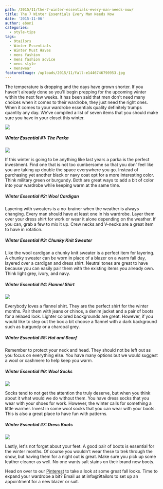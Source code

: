 ```yaml
---
path: /2015/11/the-7-winter-essentials-every-man-needs-now/
title: The 7 Winter Essentials Every Man Needs Now
date: '2015-11-06'
author: eboni
categories:
  - style-tips
tags:
  - 9tailors
  - Winter Essentials
  - Winter Must Haves
  - mens fashion
  - mens fashion advice
  - mens style
  - menswear
featuredImage: /uploads/2015/11/fall-e1446746790953.jpg
---
```

The temperature is dropping and the days have grown shorter. If you haven't already done so you'll begin prepping for the upcoming winter within the next few weeks. It has been said that men don't need many choices when it comes to their wardrobe, they just need the right ones. When it comes to your wardrobe essentials quality definitely trumps quantity any day. We've compiled a list of seven items that you should make sure you have in your closet this winter.

![](https://ci3.googleusercontent.com/proxy/Qhta4tgoJ54sCEg8Niqclo1kavg1cRrHXT4MnSLxtRZqy_XpsPbVkUoSC3ZVNz2Hhig6J4PialcQDKUT8NAWREoY9YF_GxOtdB1nDpFakolrPxnObx3AMV8Lm9yVBs89O00MKG5MkdsE2Qs6MU99=s0-d-e1-ft#http://ak1.polyvoreimg.com/cgi/img-set/cid/181125472/id/2q8SUUmC5RGZroYXtvvecw/size/y.jpg)

##### **Winter Essential #1: The Parka**

![](http://static.zara.net/photos//2015/I/0/2/p/9320/350/605/2/w/400/9320350605_6_1_1.jpg?timestamp=1444124930349)

If this winter is going to be anything like last years a parka is the perfect investment. Find one that is not too cumbersome so that you don' feel like you are taking up double the space everywhere you go. Instead of purchasing yet another black or navy coat opt for a more interesting color. Think military green or burgundy. Both are great ways to add a bit of color into your wardrobe while keeping warm at the same time.

##### **Winter Essential #2: Wool Cardigan**

Layering with sweaters is a no-brainer when the weather is always changing. Every man should have at least one in his wardrobe. Layer them over your dress shirt for work or wear it alone depending on the weather. If you can, grab a few to mix it up. Crew necks and V-necks are a great item to have in rotation.

##### **Winter Essential #3: Chunky Knit Sweater**

Like the wool cardigan a chunky knit sweater is a perfect item for layering. A chunky sweater can be worn in place of a blazer on a warm fall day, layered over a cardigan and dress shirt. Neutral tones are great to have because you can easily pair them with the existing items you already own. Think light grey, ivory, and navy.

##### **Winter Essential #4: Flannel Shirt**

![](https://s-media-cache-ak0.pinimg.com/736x/33/0f/aa/330faaf689d956ef3afaef73ea717341.jpg)

Everybody loves a flannel shirt. They are the perfect shirt for the winter months. Pair them with jeans or chinos, a denim jacket and a pair of boots for a relaxed look. Lighter colored backgrounds are great. However, if you would like to step out the box a bit choose a flannel with a dark background such as burgundy or a charcoal grey.

##### **Winter Essential #5: Hat and Scarf**

Remember to protect your neck and head. They should not be left out as you focus on everything else. You have many options but we would suggest a wool or cashmere to help keep you warm.

##### **Winter Essential #6: Wool Socks**

![](https://s-media-cache-ak0.pinimg.com/736x/30/69/8b/30698be9f748f310d4b2f78650b5b594.jpg)

Socks tend to not get the attention the truly deserve, but when you think about it what would we do without them. You have dress socks that you wear with your shoes for work. However, the winter calls for something a little warmer. Invest in some wool socks that you can wear with your boots. This is also a great place to have fun with patterns.

##### **Winter Essential #7: Dress Boots**

![](https://s-media-cache-ak0.pinimg.com/736x/9c/3a/a1/9c3aa1f6ea798ce99669c4669158b810.jpg)

Lastly, let's not forget about your feet. A good pair of boots is essential for the winter months. Of course you wouldn't wear these to trek through the snow, but having them for a night out is great. Make sure you pick up some leather cleaner as well. No one wants salt stains on their brand new boots.

Head on over to our [Pinterest](https://www.pinterest.com/9tailors/fall-looks/) to take a look at some great fall looks. Time to expand your wardrobe a bit? Email us at info@9tailors to set up an appointment for a new blazer or suit.